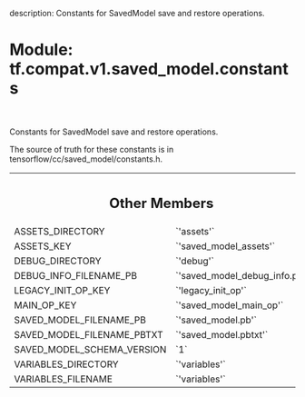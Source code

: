 description: Constants for SavedModel save and restore operations.

<div itemscope itemtype="http://developers.google.com/ReferenceObject">
<meta itemprop="name" content="tf.compat.v1.saved_model.constants" />
<meta itemprop="path" content="Stable" />
<meta itemprop="property" content="ASSETS_DIRECTORY"/>
<meta itemprop="property" content="ASSETS_KEY"/>
<meta itemprop="property" content="DEBUG_DIRECTORY"/>
<meta itemprop="property" content="DEBUG_INFO_FILENAME_PB"/>
<meta itemprop="property" content="LEGACY_INIT_OP_KEY"/>
<meta itemprop="property" content="MAIN_OP_KEY"/>
<meta itemprop="property" content="SAVED_MODEL_FILENAME_PB"/>
<meta itemprop="property" content="SAVED_MODEL_FILENAME_PBTXT"/>
<meta itemprop="property" content="SAVED_MODEL_SCHEMA_VERSION"/>
<meta itemprop="property" content="VARIABLES_DIRECTORY"/>
<meta itemprop="property" content="VARIABLES_FILENAME"/>
</div>

# Module: tf.compat.v1.saved_model.constants

<!-- Insert buttons and diff -->

<table class="tfo-notebook-buttons tfo-api nocontent" align="left">

</table>



Constants for SavedModel save and restore operations.


The source of truth for these constants is in
tensorflow/cc/saved_model/constants.h.



<!-- Tabular view -->
 <table class="responsive fixed orange">
<colgroup><col width="214px"><col></colgroup>
<tr><th colspan="2"><h2 class="add-link">Other Members</h2></th></tr>

<tr>
<td>
ASSETS_DIRECTORY<a id="ASSETS_DIRECTORY"></a>
</td>
<td>
`'assets'`
</td>
</tr><tr>
<td>
ASSETS_KEY<a id="ASSETS_KEY"></a>
</td>
<td>
`'saved_model_assets'`
</td>
</tr><tr>
<td>
DEBUG_DIRECTORY<a id="DEBUG_DIRECTORY"></a>
</td>
<td>
`'debug'`
</td>
</tr><tr>
<td>
DEBUG_INFO_FILENAME_PB<a id="DEBUG_INFO_FILENAME_PB"></a>
</td>
<td>
`'saved_model_debug_info.pb'`
</td>
</tr><tr>
<td>
LEGACY_INIT_OP_KEY<a id="LEGACY_INIT_OP_KEY"></a>
</td>
<td>
`'legacy_init_op'`
</td>
</tr><tr>
<td>
MAIN_OP_KEY<a id="MAIN_OP_KEY"></a>
</td>
<td>
`'saved_model_main_op'`
</td>
</tr><tr>
<td>
SAVED_MODEL_FILENAME_PB<a id="SAVED_MODEL_FILENAME_PB"></a>
</td>
<td>
`'saved_model.pb'`
</td>
</tr><tr>
<td>
SAVED_MODEL_FILENAME_PBTXT<a id="SAVED_MODEL_FILENAME_PBTXT"></a>
</td>
<td>
`'saved_model.pbtxt'`
</td>
</tr><tr>
<td>
SAVED_MODEL_SCHEMA_VERSION<a id="SAVED_MODEL_SCHEMA_VERSION"></a>
</td>
<td>
`1`
</td>
</tr><tr>
<td>
VARIABLES_DIRECTORY<a id="VARIABLES_DIRECTORY"></a>
</td>
<td>
`'variables'`
</td>
</tr><tr>
<td>
VARIABLES_FILENAME<a id="VARIABLES_FILENAME"></a>
</td>
<td>
`'variables'`
</td>
</tr>
</table>

